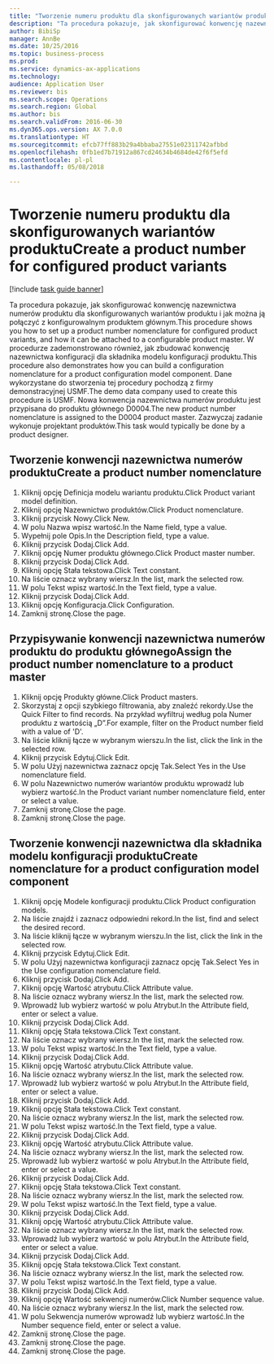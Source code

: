 ```yaml
--- 
title: "Tworzenie numeru produktu dla skonfigurowanych wariantów produktu"
description: "Ta procedura pokazuje, jak skonfigurować konwencję nazewnictwa numerów produktu dla skonfigurowanych wariantów produktu i jak można ją połączyć z konfigurowalnym produktem głównym."
author: BibiSp
manager: AnnBe
ms.date: 10/25/2016
ms.topic: business-process
ms.prod: 
ms.service: dynamics-ax-applications
ms.technology: 
audience: Application User
ms.reviewer: bis
ms.search.scope: Operations
ms.search.region: Global
ms.author: bis
ms.search.validFrom: 2016-06-30
ms.dyn365.ops.version: AX 7.0.0
ms.translationtype: HT
ms.sourcegitcommit: efcb77ff883b29a4bbaba27551e02311742afbbd
ms.openlocfilehash: 0fb1ed7b71912a867cd24634b4684de42f6f5efd
ms.contentlocale: pl-pl
ms.lasthandoff: 05/08/2018

---
```

# <a name="create-a-product-number-for-configured-product-variants"></a><span data-ttu-id="c4c93-103">Tworzenie numeru produktu dla skonfigurowanych wariantów produktu</span><span class="sxs-lookup"><span data-stu-id="c4c93-103">Create a product number for configured product variants</span></span>

[!include [task guide banner](../../includes/task-guide-banner.md)]

<span data-ttu-id="c4c93-104">Ta procedura pokazuje, jak skonfigurować konwencję nazewnictwa numerów produktu dla skonfigurowanych wariantów produktu i jak można ją połączyć z konfigurowalnym produktem głównym.</span><span class="sxs-lookup"><span data-stu-id="c4c93-104">This procedure shows you how to set up a product number nomenclature for configured product variants, and how it can be attached to a configurable product master.</span></span> <span data-ttu-id="c4c93-105">W procedurze zademonstrowano również, jak zbudować konwencję nazewnictwa konfiguracji dla składnika modelu konfiguracji produktu.</span><span class="sxs-lookup"><span data-stu-id="c4c93-105">This procedure also demonstrates how you can build a configuration nomenclature for a product configuration model component.</span></span> <span data-ttu-id="c4c93-106">Dane wykorzystane do stworzenia tej procedury pochodzą z firmy demonstracyjnej USMF.</span><span class="sxs-lookup"><span data-stu-id="c4c93-106">The demo data company used to create this procedure is USMF.</span></span> <span data-ttu-id="c4c93-107">Nowa konwencja nazewnictwa numerów produktu jest przypisana do produktu głównego D0004.</span><span class="sxs-lookup"><span data-stu-id="c4c93-107">The new product number nomenclature is assigned to the D0004 product master.</span></span> <span data-ttu-id="c4c93-108">Zazwyczaj zadanie wykonuje projektant produktów.</span><span class="sxs-lookup"><span data-stu-id="c4c93-108">This task would typically be done by a product designer.</span></span>


## <a name="create-a-product-number-nomenclature"></a><span data-ttu-id="c4c93-109">Tworzenie konwencji nazewnictwa numerów produktu</span><span class="sxs-lookup"><span data-stu-id="c4c93-109">Create a product number nomenclature</span></span>
1. <span data-ttu-id="c4c93-110">Kliknij opcję Definicja modelu wariantu produktu.</span><span class="sxs-lookup"><span data-stu-id="c4c93-110">Click Product variant model definition.</span></span>
2. <span data-ttu-id="c4c93-111">Kliknij opcję Nazewnictwo produktów.</span><span class="sxs-lookup"><span data-stu-id="c4c93-111">Click Product nomenclature.</span></span>
3. <span data-ttu-id="c4c93-112">Kliknij przycisk Nowy.</span><span class="sxs-lookup"><span data-stu-id="c4c93-112">Click New.</span></span>
4. <span data-ttu-id="c4c93-113">W polu Nazwa wpisz wartość.</span><span class="sxs-lookup"><span data-stu-id="c4c93-113">In the Name field, type a value.</span></span>
5. <span data-ttu-id="c4c93-114">Wypełnij pole Opis.</span><span class="sxs-lookup"><span data-stu-id="c4c93-114">In the Description field, type a value.</span></span>
6. <span data-ttu-id="c4c93-115">Kliknij przycisk Dodaj.</span><span class="sxs-lookup"><span data-stu-id="c4c93-115">Click Add.</span></span>
7. <span data-ttu-id="c4c93-116">Kliknij opcję Numer produktu głównego.</span><span class="sxs-lookup"><span data-stu-id="c4c93-116">Click Product master number.</span></span>
8. <span data-ttu-id="c4c93-117">Kliknij przycisk Dodaj.</span><span class="sxs-lookup"><span data-stu-id="c4c93-117">Click Add.</span></span>
9. <span data-ttu-id="c4c93-118">Kliknij opcję Stała tekstowa.</span><span class="sxs-lookup"><span data-stu-id="c4c93-118">Click Text constant.</span></span>
10. <span data-ttu-id="c4c93-119">Na liście oznacz wybrany wiersz.</span><span class="sxs-lookup"><span data-stu-id="c4c93-119">In the list, mark the selected row.</span></span>
11. <span data-ttu-id="c4c93-120">W polu Tekst wpisz wartość.</span><span class="sxs-lookup"><span data-stu-id="c4c93-120">In the Text field, type a value.</span></span>
12. <span data-ttu-id="c4c93-121">Kliknij przycisk Dodaj.</span><span class="sxs-lookup"><span data-stu-id="c4c93-121">Click Add.</span></span>
13. <span data-ttu-id="c4c93-122">Kliknij opcję Konfiguracja.</span><span class="sxs-lookup"><span data-stu-id="c4c93-122">Click Configuration.</span></span>
14. <span data-ttu-id="c4c93-123">Zamknij stronę.</span><span class="sxs-lookup"><span data-stu-id="c4c93-123">Close the page.</span></span>

## <a name="assign-the-product-number-nomenclature-to-a-product-master"></a><span data-ttu-id="c4c93-124">Przypisywanie konwencji nazewnictwa numerów produktu do produktu głównego</span><span class="sxs-lookup"><span data-stu-id="c4c93-124">Assign the product number nomenclature to a product master</span></span>
1. <span data-ttu-id="c4c93-125">Kliknij opcję Produkty główne.</span><span class="sxs-lookup"><span data-stu-id="c4c93-125">Click Product masters.</span></span>
2. <span data-ttu-id="c4c93-126">Skorzystaj z opcji szybkiego filtrowania, aby znaleźć rekordy.</span><span class="sxs-lookup"><span data-stu-id="c4c93-126">Use the Quick Filter to find records.</span></span> <span data-ttu-id="c4c93-127">Na przykład wyfiltruj według pola Numer produktu z wartością „D”.</span><span class="sxs-lookup"><span data-stu-id="c4c93-127">For example, filter on the Product number field with a value of 'D'.</span></span>
3. <span data-ttu-id="c4c93-128">Na liście kliknij łącze w wybranym wierszu.</span><span class="sxs-lookup"><span data-stu-id="c4c93-128">In the list, click the link in the selected row.</span></span>
4. <span data-ttu-id="c4c93-129">Kliknij przycisk Edytuj.</span><span class="sxs-lookup"><span data-stu-id="c4c93-129">Click Edit.</span></span>
5. <span data-ttu-id="c4c93-130">W polu Użyj nazewnictwa zaznacz opcję Tak.</span><span class="sxs-lookup"><span data-stu-id="c4c93-130">Select Yes in the Use nomenclature field.</span></span>
6. <span data-ttu-id="c4c93-131">W polu Nazewnictwo numerów wariantów produktu wprowadź lub wybierz wartość.</span><span class="sxs-lookup"><span data-stu-id="c4c93-131">In the Product variant number nomenclature field, enter or select a value.</span></span>
7. <span data-ttu-id="c4c93-132">Zamknij stronę.</span><span class="sxs-lookup"><span data-stu-id="c4c93-132">Close the page.</span></span>
8. <span data-ttu-id="c4c93-133">Zamknij stronę.</span><span class="sxs-lookup"><span data-stu-id="c4c93-133">Close the page.</span></span>

## <a name="create-nomenclature-for-a-product-configuration-model-component"></a><span data-ttu-id="c4c93-134">Tworzenie konwencji nazewnictwa dla składnika modelu konfiguracji produktu</span><span class="sxs-lookup"><span data-stu-id="c4c93-134">Create nomenclature for a product configuration model component</span></span>
1. <span data-ttu-id="c4c93-135">Kliknij opcję Modele konfiguracji produktu.</span><span class="sxs-lookup"><span data-stu-id="c4c93-135">Click Product configuration models.</span></span>
2. <span data-ttu-id="c4c93-136">Na liście znajdź i zaznacz odpowiedni rekord.</span><span class="sxs-lookup"><span data-stu-id="c4c93-136">In the list, find and select the desired record.</span></span>
3. <span data-ttu-id="c4c93-137">Na liście kliknij łącze w wybranym wierszu.</span><span class="sxs-lookup"><span data-stu-id="c4c93-137">In the list, click the link in the selected row.</span></span>
4. <span data-ttu-id="c4c93-138">Kliknij przycisk Edytuj.</span><span class="sxs-lookup"><span data-stu-id="c4c93-138">Click Edit.</span></span>
5. <span data-ttu-id="c4c93-139">W polu Użyj nazewnictwa konfiguracji zaznacz opcję Tak.</span><span class="sxs-lookup"><span data-stu-id="c4c93-139">Select Yes in the Use configuration nomenclature field.</span></span>
6. <span data-ttu-id="c4c93-140">Kliknij przycisk Dodaj.</span><span class="sxs-lookup"><span data-stu-id="c4c93-140">Click Add.</span></span>
7. <span data-ttu-id="c4c93-141">Kliknij opcję Wartość atrybutu.</span><span class="sxs-lookup"><span data-stu-id="c4c93-141">Click Attribute value.</span></span>
8. <span data-ttu-id="c4c93-142">Na liście oznacz wybrany wiersz.</span><span class="sxs-lookup"><span data-stu-id="c4c93-142">In the list, mark the selected row.</span></span>
9. <span data-ttu-id="c4c93-143">Wprowadź lub wybierz wartość w polu Atrybut.</span><span class="sxs-lookup"><span data-stu-id="c4c93-143">In the Attribute field, enter or select a value.</span></span>
10. <span data-ttu-id="c4c93-144">Kliknij przycisk Dodaj.</span><span class="sxs-lookup"><span data-stu-id="c4c93-144">Click Add.</span></span>
11. <span data-ttu-id="c4c93-145">Kliknij opcję Stała tekstowa.</span><span class="sxs-lookup"><span data-stu-id="c4c93-145">Click Text constant.</span></span>
12. <span data-ttu-id="c4c93-146">Na liście oznacz wybrany wiersz.</span><span class="sxs-lookup"><span data-stu-id="c4c93-146">In the list, mark the selected row.</span></span>
13. <span data-ttu-id="c4c93-147">W polu Tekst wpisz wartość.</span><span class="sxs-lookup"><span data-stu-id="c4c93-147">In the Text field, type a value.</span></span>
14. <span data-ttu-id="c4c93-148">Kliknij przycisk Dodaj.</span><span class="sxs-lookup"><span data-stu-id="c4c93-148">Click Add.</span></span>
15. <span data-ttu-id="c4c93-149">Kliknij opcję Wartość atrybutu.</span><span class="sxs-lookup"><span data-stu-id="c4c93-149">Click Attribute value.</span></span>
16. <span data-ttu-id="c4c93-150">Na liście oznacz wybrany wiersz.</span><span class="sxs-lookup"><span data-stu-id="c4c93-150">In the list, mark the selected row.</span></span>
17. <span data-ttu-id="c4c93-151">Wprowadź lub wybierz wartość w polu Atrybut.</span><span class="sxs-lookup"><span data-stu-id="c4c93-151">In the Attribute field, enter or select a value.</span></span>
18. <span data-ttu-id="c4c93-152">Kliknij przycisk Dodaj.</span><span class="sxs-lookup"><span data-stu-id="c4c93-152">Click Add.</span></span>
19. <span data-ttu-id="c4c93-153">Kliknij opcję Stała tekstowa.</span><span class="sxs-lookup"><span data-stu-id="c4c93-153">Click Text constant.</span></span>
20. <span data-ttu-id="c4c93-154">Na liście oznacz wybrany wiersz.</span><span class="sxs-lookup"><span data-stu-id="c4c93-154">In the list, mark the selected row.</span></span>
21. <span data-ttu-id="c4c93-155">W polu Tekst wpisz wartość.</span><span class="sxs-lookup"><span data-stu-id="c4c93-155">In the Text field, type a value.</span></span>
22. <span data-ttu-id="c4c93-156">Kliknij przycisk Dodaj.</span><span class="sxs-lookup"><span data-stu-id="c4c93-156">Click Add.</span></span>
23. <span data-ttu-id="c4c93-157">Kliknij opcję Wartość atrybutu.</span><span class="sxs-lookup"><span data-stu-id="c4c93-157">Click Attribute value.</span></span>
24. <span data-ttu-id="c4c93-158">Na liście oznacz wybrany wiersz.</span><span class="sxs-lookup"><span data-stu-id="c4c93-158">In the list, mark the selected row.</span></span>
25. <span data-ttu-id="c4c93-159">Wprowadź lub wybierz wartość w polu Atrybut.</span><span class="sxs-lookup"><span data-stu-id="c4c93-159">In the Attribute field, enter or select a value.</span></span>
26. <span data-ttu-id="c4c93-160">Kliknij przycisk Dodaj.</span><span class="sxs-lookup"><span data-stu-id="c4c93-160">Click Add.</span></span>
27. <span data-ttu-id="c4c93-161">Kliknij opcję Stała tekstowa.</span><span class="sxs-lookup"><span data-stu-id="c4c93-161">Click Text constant.</span></span>
28. <span data-ttu-id="c4c93-162">Na liście oznacz wybrany wiersz.</span><span class="sxs-lookup"><span data-stu-id="c4c93-162">In the list, mark the selected row.</span></span>
29. <span data-ttu-id="c4c93-163">W polu Tekst wpisz wartość.</span><span class="sxs-lookup"><span data-stu-id="c4c93-163">In the Text field, type a value.</span></span>
30. <span data-ttu-id="c4c93-164">Kliknij przycisk Dodaj.</span><span class="sxs-lookup"><span data-stu-id="c4c93-164">Click Add.</span></span>
31. <span data-ttu-id="c4c93-165">Kliknij opcję Wartość atrybutu.</span><span class="sxs-lookup"><span data-stu-id="c4c93-165">Click Attribute value.</span></span>
32. <span data-ttu-id="c4c93-166">Na liście oznacz wybrany wiersz.</span><span class="sxs-lookup"><span data-stu-id="c4c93-166">In the list, mark the selected row.</span></span>
33. <span data-ttu-id="c4c93-167">Wprowadź lub wybierz wartość w polu Atrybut.</span><span class="sxs-lookup"><span data-stu-id="c4c93-167">In the Attribute field, enter or select a value.</span></span>
34. <span data-ttu-id="c4c93-168">Kliknij przycisk Dodaj.</span><span class="sxs-lookup"><span data-stu-id="c4c93-168">Click Add.</span></span>
35. <span data-ttu-id="c4c93-169">Kliknij opcję Stała tekstowa.</span><span class="sxs-lookup"><span data-stu-id="c4c93-169">Click Text constant.</span></span>
36. <span data-ttu-id="c4c93-170">Na liście oznacz wybrany wiersz.</span><span class="sxs-lookup"><span data-stu-id="c4c93-170">In the list, mark the selected row.</span></span>
37. <span data-ttu-id="c4c93-171">W polu Tekst wpisz wartość.</span><span class="sxs-lookup"><span data-stu-id="c4c93-171">In the Text field, type a value.</span></span>
38. <span data-ttu-id="c4c93-172">Kliknij przycisk Dodaj.</span><span class="sxs-lookup"><span data-stu-id="c4c93-172">Click Add.</span></span>
39. <span data-ttu-id="c4c93-173">Kliknij opcję Wartość sekwencji numerów.</span><span class="sxs-lookup"><span data-stu-id="c4c93-173">Click Number sequence value.</span></span>
40. <span data-ttu-id="c4c93-174">Na liście oznacz wybrany wiersz.</span><span class="sxs-lookup"><span data-stu-id="c4c93-174">In the list, mark the selected row.</span></span>
41. <span data-ttu-id="c4c93-175">W polu Sekwencja numerów wprowadź lub wybierz wartość.</span><span class="sxs-lookup"><span data-stu-id="c4c93-175">In the Number sequence field, enter or select a value.</span></span>
42. <span data-ttu-id="c4c93-176">Zamknij stronę.</span><span class="sxs-lookup"><span data-stu-id="c4c93-176">Close the page.</span></span>
43. <span data-ttu-id="c4c93-177">Zamknij stronę.</span><span class="sxs-lookup"><span data-stu-id="c4c93-177">Close the page.</span></span>
44. <span data-ttu-id="c4c93-178">Zamknij stronę.</span><span class="sxs-lookup"><span data-stu-id="c4c93-178">Close the page.</span></span>


